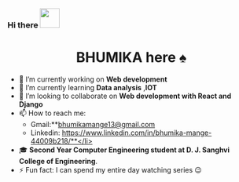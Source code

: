 ### Hi there <img src='https://github.com/NoobMahbub/NoobMahbub/blob/main/Wave.gif' width='40' height='40'/>
   <h1 align='center'>BHUMIKA here ♠</h1>


 - 🔭 I’m currently working on **Web development** 
 - 🌱 I’m currently learning **Data analysis** ,**IOT**
 - 👯 I’m looking to collaborate on **Web development with React and Django** 
 - 📫 How to reach me:<ul> <li >Gmail:**bhumikamange13@gmail.com</li><li>Linkedin: https://www.linkedin.com/in/bhumika-mange-44009b218/**</li></ul>
 - 🎓 **Second Year Computer Engineering student at D. J. Sanghvi College of Engineering**.
 - ⚡ Fun fact: I can spend my entire day watching series 😉

